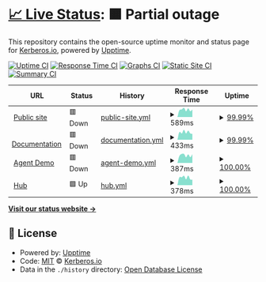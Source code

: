 # [📈 Live Status](https://status.kerberos.io): <!--live status--> **🟧 Partial outage**

This repository contains the open-source uptime monitor and status page for [Kerberos.io](https://kerberos.io), powered by [Upptime](https://github.com/upptime/upptime).

[![Uptime CI](https://github.com/kerberos-io/upptime/workflows/Uptime%20CI/badge.svg)](https://github.com/kerberos-io/upptime/actions?query=workflow%3A%22Uptime+CI%22)
[![Response Time CI](https://github.com/kerberos-io/upptime/workflows/Response%20Time%20CI/badge.svg)](https://github.com/kerberos-io/upptime/actions?query=workflow%3A%22Response+Time+CI%22)
[![Graphs CI](https://github.com/kerberos-io/upptime/workflows/Graphs%20CI/badge.svg)](https://github.com/kerberos-io/upptime/actions?query=workflow%3A%22Graphs+CI%22)
[![Static Site CI](https://github.com/kerberos-io/upptime/workflows/Static%20Site%20CI/badge.svg)](https://github.com/kerberos-io/upptime/actions?query=workflow%3A%22Static+Site+CI%22)
[![Summary CI](https://github.com/kerberos-io/upptime/workflows/Summary%20CI/badge.svg)](https://github.com/kerberos-io/upptime/actions?query=workflow%3A%22Summary+CI%22)

<!--start: status pages-->
<!-- This summary is generated by Upptime (https://github.com/upptime/upptime) -->
<!-- Do not edit this manually, your changes will be overwritten -->
<!-- prettier-ignore -->
| URL | Status | History | Response Time | Uptime |
| --- | ------ | ------- | ------------- | ------ |
| <img alt="" src="https://icons.duckduckgo.com/ip3/kerberos.io.ico" height="13"> [Public site](https://kerberos.io) | 🟥 Down | [public-site.yml](https://github.com/kerberos-io/upptime/commits/HEAD/history/public-site.yml) | <details><summary><img alt="Response time graph" src="./graphs/public-site/response-time-week.png" height="20"> 589ms</summary><br><a href="https://status.kerberos.io/history/public-site"><img alt="Response time 675" src="https://img.shields.io/endpoint?url=https%3A%2F%2Fraw.githubusercontent.com%2Fkerberos-io%2Fupptime%2FHEAD%2Fapi%2Fpublic-site%2Fresponse-time.json"></a><br><a href="https://status.kerberos.io/history/public-site"><img alt="24-hour response time 0" src="https://img.shields.io/endpoint?url=https%3A%2F%2Fraw.githubusercontent.com%2Fkerberos-io%2Fupptime%2FHEAD%2Fapi%2Fpublic-site%2Fresponse-time-day.json"></a><br><a href="https://status.kerberos.io/history/public-site"><img alt="7-day response time 589" src="https://img.shields.io/endpoint?url=https%3A%2F%2Fraw.githubusercontent.com%2Fkerberos-io%2Fupptime%2FHEAD%2Fapi%2Fpublic-site%2Fresponse-time-week.json"></a><br><a href="https://status.kerberos.io/history/public-site"><img alt="30-day response time 623" src="https://img.shields.io/endpoint?url=https%3A%2F%2Fraw.githubusercontent.com%2Fkerberos-io%2Fupptime%2FHEAD%2Fapi%2Fpublic-site%2Fresponse-time-month.json"></a><br><a href="https://status.kerberos.io/history/public-site"><img alt="1-year response time 650" src="https://img.shields.io/endpoint?url=https%3A%2F%2Fraw.githubusercontent.com%2Fkerberos-io%2Fupptime%2FHEAD%2Fapi%2Fpublic-site%2Fresponse-time-year.json"></a></details> | <details><summary><a href="https://status.kerberos.io/history/public-site">99.99%</a></summary><a href="https://status.kerberos.io/history/public-site"><img alt="All-time uptime 99.99%" src="https://img.shields.io/endpoint?url=https%3A%2F%2Fraw.githubusercontent.com%2Fkerberos-io%2Fupptime%2FHEAD%2Fapi%2Fpublic-site%2Fuptime.json"></a><br><a href="https://status.kerberos.io/history/public-site"><img alt="24-hour uptime 99.92%" src="https://img.shields.io/endpoint?url=https%3A%2F%2Fraw.githubusercontent.com%2Fkerberos-io%2Fupptime%2FHEAD%2Fapi%2Fpublic-site%2Fuptime-day.json"></a><br><a href="https://status.kerberos.io/history/public-site"><img alt="7-day uptime 99.99%" src="https://img.shields.io/endpoint?url=https%3A%2F%2Fraw.githubusercontent.com%2Fkerberos-io%2Fupptime%2FHEAD%2Fapi%2Fpublic-site%2Fuptime-week.json"></a><br><a href="https://status.kerberos.io/history/public-site"><img alt="30-day uptime 100.00%" src="https://img.shields.io/endpoint?url=https%3A%2F%2Fraw.githubusercontent.com%2Fkerberos-io%2Fupptime%2FHEAD%2Fapi%2Fpublic-site%2Fuptime-month.json"></a><br><a href="https://status.kerberos.io/history/public-site"><img alt="1-year uptime 100.00%" src="https://img.shields.io/endpoint?url=https%3A%2F%2Fraw.githubusercontent.com%2Fkerberos-io%2Fupptime%2FHEAD%2Fapi%2Fpublic-site%2Fuptime-year.json"></a></details>
| <img alt="" src="https://icons.duckduckgo.com/ip3/doc.kerberos.io.ico" height="13"> [Documentation](https://doc.kerberos.io) | 🟥 Down | [documentation.yml](https://github.com/kerberos-io/upptime/commits/HEAD/history/documentation.yml) | <details><summary><img alt="Response time graph" src="./graphs/documentation/response-time-week.png" height="20"> 433ms</summary><br><a href="https://status.kerberos.io/history/documentation"><img alt="Response time 503" src="https://img.shields.io/endpoint?url=https%3A%2F%2Fraw.githubusercontent.com%2Fkerberos-io%2Fupptime%2FHEAD%2Fapi%2Fdocumentation%2Fresponse-time.json"></a><br><a href="https://status.kerberos.io/history/documentation"><img alt="24-hour response time 0" src="https://img.shields.io/endpoint?url=https%3A%2F%2Fraw.githubusercontent.com%2Fkerberos-io%2Fupptime%2FHEAD%2Fapi%2Fdocumentation%2Fresponse-time-day.json"></a><br><a href="https://status.kerberos.io/history/documentation"><img alt="7-day response time 433" src="https://img.shields.io/endpoint?url=https%3A%2F%2Fraw.githubusercontent.com%2Fkerberos-io%2Fupptime%2FHEAD%2Fapi%2Fdocumentation%2Fresponse-time-week.json"></a><br><a href="https://status.kerberos.io/history/documentation"><img alt="30-day response time 493" src="https://img.shields.io/endpoint?url=https%3A%2F%2Fraw.githubusercontent.com%2Fkerberos-io%2Fupptime%2FHEAD%2Fapi%2Fdocumentation%2Fresponse-time-month.json"></a><br><a href="https://status.kerberos.io/history/documentation"><img alt="1-year response time 484" src="https://img.shields.io/endpoint?url=https%3A%2F%2Fraw.githubusercontent.com%2Fkerberos-io%2Fupptime%2FHEAD%2Fapi%2Fdocumentation%2Fresponse-time-year.json"></a></details> | <details><summary><a href="https://status.kerberos.io/history/documentation">99.99%</a></summary><a href="https://status.kerberos.io/history/documentation"><img alt="All-time uptime 99.98%" src="https://img.shields.io/endpoint?url=https%3A%2F%2Fraw.githubusercontent.com%2Fkerberos-io%2Fupptime%2FHEAD%2Fapi%2Fdocumentation%2Fuptime.json"></a><br><a href="https://status.kerberos.io/history/documentation"><img alt="24-hour uptime 99.95%" src="https://img.shields.io/endpoint?url=https%3A%2F%2Fraw.githubusercontent.com%2Fkerberos-io%2Fupptime%2FHEAD%2Fapi%2Fdocumentation%2Fuptime-day.json"></a><br><a href="https://status.kerberos.io/history/documentation"><img alt="7-day uptime 99.99%" src="https://img.shields.io/endpoint?url=https%3A%2F%2Fraw.githubusercontent.com%2Fkerberos-io%2Fupptime%2FHEAD%2Fapi%2Fdocumentation%2Fuptime-week.json"></a><br><a href="https://status.kerberos.io/history/documentation"><img alt="30-day uptime 100.00%" src="https://img.shields.io/endpoint?url=https%3A%2F%2Fraw.githubusercontent.com%2Fkerberos-io%2Fupptime%2FHEAD%2Fapi%2Fdocumentation%2Fuptime-month.json"></a><br><a href="https://status.kerberos.io/history/documentation"><img alt="1-year uptime 99.99%" src="https://img.shields.io/endpoint?url=https%3A%2F%2Fraw.githubusercontent.com%2Fkerberos-io%2Fupptime%2FHEAD%2Fapi%2Fdocumentation%2Fuptime-year.json"></a></details>
| <img alt="" src="https://icons.duckduckgo.com/ip3/demo.kerberos.io.ico" height="13"> [Agent Demo](https://demo.kerberos.io) | 🟥 Down | [agent-demo.yml](https://github.com/kerberos-io/upptime/commits/HEAD/history/agent-demo.yml) | <details><summary><img alt="Response time graph" src="./graphs/agent-demo/response-time-week.png" height="20"> 387ms</summary><br><a href="https://status.kerberos.io/history/agent-demo"><img alt="Response time 776" src="https://img.shields.io/endpoint?url=https%3A%2F%2Fraw.githubusercontent.com%2Fkerberos-io%2Fupptime%2FHEAD%2Fapi%2Fagent-demo%2Fresponse-time.json"></a><br><a href="https://status.kerberos.io/history/agent-demo"><img alt="24-hour response time 0" src="https://img.shields.io/endpoint?url=https%3A%2F%2Fraw.githubusercontent.com%2Fkerberos-io%2Fupptime%2FHEAD%2Fapi%2Fagent-demo%2Fresponse-time-day.json"></a><br><a href="https://status.kerberos.io/history/agent-demo"><img alt="7-day response time 387" src="https://img.shields.io/endpoint?url=https%3A%2F%2Fraw.githubusercontent.com%2Fkerberos-io%2Fupptime%2FHEAD%2Fapi%2Fagent-demo%2Fresponse-time-week.json"></a><br><a href="https://status.kerberos.io/history/agent-demo"><img alt="30-day response time 380" src="https://img.shields.io/endpoint?url=https%3A%2F%2Fraw.githubusercontent.com%2Fkerberos-io%2Fupptime%2FHEAD%2Fapi%2Fagent-demo%2Fresponse-time-month.json"></a><br><a href="https://status.kerberos.io/history/agent-demo"><img alt="1-year response time 791" src="https://img.shields.io/endpoint?url=https%3A%2F%2Fraw.githubusercontent.com%2Fkerberos-io%2Fupptime%2FHEAD%2Fapi%2Fagent-demo%2Fresponse-time-year.json"></a></details> | <details><summary><a href="https://status.kerberos.io/history/agent-demo">100.00%</a></summary><a href="https://status.kerberos.io/history/agent-demo"><img alt="All-time uptime 99.95%" src="https://img.shields.io/endpoint?url=https%3A%2F%2Fraw.githubusercontent.com%2Fkerberos-io%2Fupptime%2FHEAD%2Fapi%2Fagent-demo%2Fuptime.json"></a><br><a href="https://status.kerberos.io/history/agent-demo"><img alt="24-hour uptime 99.99%" src="https://img.shields.io/endpoint?url=https%3A%2F%2Fraw.githubusercontent.com%2Fkerberos-io%2Fupptime%2FHEAD%2Fapi%2Fagent-demo%2Fuptime-day.json"></a><br><a href="https://status.kerberos.io/history/agent-demo"><img alt="7-day uptime 100.00%" src="https://img.shields.io/endpoint?url=https%3A%2F%2Fraw.githubusercontent.com%2Fkerberos-io%2Fupptime%2FHEAD%2Fapi%2Fagent-demo%2Fuptime-week.json"></a><br><a href="https://status.kerberos.io/history/agent-demo"><img alt="30-day uptime 100.00%" src="https://img.shields.io/endpoint?url=https%3A%2F%2Fraw.githubusercontent.com%2Fkerberos-io%2Fupptime%2FHEAD%2Fapi%2Fagent-demo%2Fuptime-month.json"></a><br><a href="https://status.kerberos.io/history/agent-demo"><img alt="1-year uptime 99.94%" src="https://img.shields.io/endpoint?url=https%3A%2F%2Fraw.githubusercontent.com%2Fkerberos-io%2Fupptime%2FHEAD%2Fapi%2Fagent-demo%2Fuptime-year.json"></a></details>
| <img alt="" src="https://icons.duckduckgo.com/ip3/app.kerberos.io.ico" height="13"> [Hub](https://app.kerberos.io) | 🟩 Up | [hub.yml](https://github.com/kerberos-io/upptime/commits/HEAD/history/hub.yml) | <details><summary><img alt="Response time graph" src="./graphs/hub/response-time-week.png" height="20"> 378ms</summary><br><a href="https://status.kerberos.io/history/hub"><img alt="Response time 422" src="https://img.shields.io/endpoint?url=https%3A%2F%2Fraw.githubusercontent.com%2Fkerberos-io%2Fupptime%2FHEAD%2Fapi%2Fhub%2Fresponse-time.json"></a><br><a href="https://status.kerberos.io/history/hub"><img alt="24-hour response time 462" src="https://img.shields.io/endpoint?url=https%3A%2F%2Fraw.githubusercontent.com%2Fkerberos-io%2Fupptime%2FHEAD%2Fapi%2Fhub%2Fresponse-time-day.json"></a><br><a href="https://status.kerberos.io/history/hub"><img alt="7-day response time 378" src="https://img.shields.io/endpoint?url=https%3A%2F%2Fraw.githubusercontent.com%2Fkerberos-io%2Fupptime%2FHEAD%2Fapi%2Fhub%2Fresponse-time-week.json"></a><br><a href="https://status.kerberos.io/history/hub"><img alt="30-day response time 415" src="https://img.shields.io/endpoint?url=https%3A%2F%2Fraw.githubusercontent.com%2Fkerberos-io%2Fupptime%2FHEAD%2Fapi%2Fhub%2Fresponse-time-month.json"></a><br><a href="https://status.kerberos.io/history/hub"><img alt="1-year response time 384" src="https://img.shields.io/endpoint?url=https%3A%2F%2Fraw.githubusercontent.com%2Fkerberos-io%2Fupptime%2FHEAD%2Fapi%2Fhub%2Fresponse-time-year.json"></a></details> | <details><summary><a href="https://status.kerberos.io/history/hub">100.00%</a></summary><a href="https://status.kerberos.io/history/hub"><img alt="All-time uptime 100.00%" src="https://img.shields.io/endpoint?url=https%3A%2F%2Fraw.githubusercontent.com%2Fkerberos-io%2Fupptime%2FHEAD%2Fapi%2Fhub%2Fuptime.json"></a><br><a href="https://status.kerberos.io/history/hub"><img alt="24-hour uptime 100.00%" src="https://img.shields.io/endpoint?url=https%3A%2F%2Fraw.githubusercontent.com%2Fkerberos-io%2Fupptime%2FHEAD%2Fapi%2Fhub%2Fuptime-day.json"></a><br><a href="https://status.kerberos.io/history/hub"><img alt="7-day uptime 100.00%" src="https://img.shields.io/endpoint?url=https%3A%2F%2Fraw.githubusercontent.com%2Fkerberos-io%2Fupptime%2FHEAD%2Fapi%2Fhub%2Fuptime-week.json"></a><br><a href="https://status.kerberos.io/history/hub"><img alt="30-day uptime 100.00%" src="https://img.shields.io/endpoint?url=https%3A%2F%2Fraw.githubusercontent.com%2Fkerberos-io%2Fupptime%2FHEAD%2Fapi%2Fhub%2Fuptime-month.json"></a><br><a href="https://status.kerberos.io/history/hub"><img alt="1-year uptime 100.00%" src="https://img.shields.io/endpoint?url=https%3A%2F%2Fraw.githubusercontent.com%2Fkerberos-io%2Fupptime%2FHEAD%2Fapi%2Fhub%2Fuptime-year.json"></a></details>

<!--end: status pages-->

[**Visit our status website →**](https://status.kerberos.io)

## 📄 License

- Powered by: [Upptime](https://github.com/upptime/upptime)
- Code: [MIT](./LICENSE) © [Kerberos.io](https://kerberos.io)
- Data in the `./history` directory: [Open Database License](https://opendatacommons.org/licenses/odbl/1-0/)
